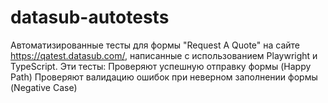 # datasub-autotests
Автоматизированные тесты для формы "Request A Quote" на сайте https://qatest.datasub.com/, написанные с использованием Playwright и TypeScript.  Эти тесты:  Проверяют успешную отправку формы (Happy Path)  Проверяют валидацию ошибок при неверном заполнении формы (Negative Case)
